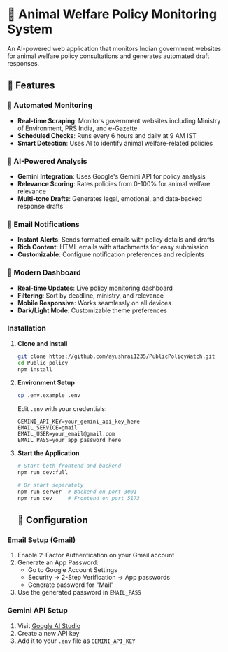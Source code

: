 # 🐾 Animal Welfare Policy Monitoring System

An AI-powered web application that monitors Indian government websites for animal welfare policy consultations and generates automated draft responses.

## 🌟 Features

### 🤖 Automated Monitoring
- **Real-time Scraping**: Monitors government websites including Ministry of Environment, PRS India, and e-Gazette
- **Scheduled Checks**: Runs every 6 hours and daily at 9 AM IST
- **Smart Detection**: Uses AI to identify animal welfare-related policies

### 🧠 AI-Powered Analysis
- **Gemini Integration**: Uses Google's Gemini API for policy analysis
- **Relevance Scoring**: Rates policies from 0-100% for animal welfare relevance
- **Multi-tone Drafts**: Generates legal, emotional, and data-backed response drafts

### 📧 Email Notifications
- **Instant Alerts**: Sends formatted emails with policy details and drafts
- **Rich Content**: HTML emails with attachments for easy submission
- **Customizable**: Configure notification preferences and recipients

### 🎨 Modern Dashboard
- **Real-time Updates**: Live policy monitoring dashboard
- **Filtering**: Sort by deadline, ministry, and relevance
- **Mobile Responsive**: Works seamlessly on all devices
- **Dark/Light Mode**: Customizable theme preferences

### Installation

1. **Clone and Install**
   ```bash
   git clone https://github.com/ayushrai1235/PublicPolicyWatch.git
   cd Public policy
   npm install
   ```

2. **Environment Setup**
   ```bash
   cp .env.example .env
   ```
   
   Edit `.env` with your credentials:
   ```env
   GEMINI_API_KEY=your_gemini_api_key_here
   EMAIL_SERVICE=gmail
   EMAIL_USER=your_email@gmail.com
   EMAIL_PASS=your_app_password_here
   ```

3. **Start the Application**
   ```bash
   # Start both frontend and backend
   npm run dev:full
   
   # Or start separately
   npm run server  # Backend on port 3001
   npm run dev     # Frontend on port 5173
   ```
   ## 🔧 Configuration

### Email Setup (Gmail)
1. Enable 2-Factor Authentication on your Gmail account
2. Generate an App Password:
   - Go to Google Account Settings
   - Security → 2-Step Verification → App passwords
   - Generate password for "Mail"
3. Use the generated password in `EMAIL_PASS`

### Gemini API Setup
1. Visit [Google AI Studio](https://makersuite.google.com/app/apikey)
2. Create a new API key
3. Add it to your `.env` file as `GEMINI_API_KEY`

